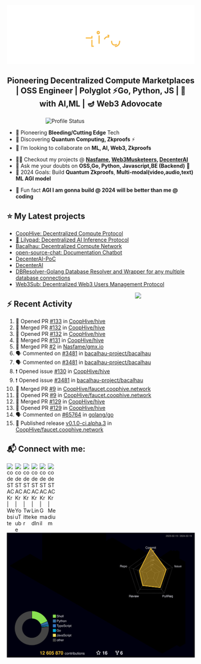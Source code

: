 <img src="./Hiro.svg">

<h2 align="center">Pioneering Decentralized Compute Marketplaces | OSS Engineer | Polyglot ⚡Go, Python, JS | 💪 with AI,ML | 🪔 Web3 Adovocate </h2>
<!--For Coders... <h4 align="justify">I am a Backend Engineer. I kill time working on projects. I enjoy Problem-Solving (DS,Algo, Chess), AI Prompting & Automation for fun</h4> -->

<!-- <img align="right" alt="Coding" width="400" src="https://media1.giphy.com/media/qgQUggAC3Pfv687qPC/giphy.gif?cid=790b76118df290e2b23901b41121cac94b9b4e8db24db04b&rid=giphy.gif&ct=g"> -->
<!-- 
<img align="right" alt="Coding" width="400" src="./profile-3d-contrib/profile-south-season-animate.svg"> -->

<!-- <img align="right" alt="Profile Status" width="400" src="https://github-readme-stats.vercel.app/api?username=Nasfame&show_icons=true&&theme=github_dark&locale=en&hide=stars,javascript,html"> -->

<img align="right" alt="Profile Status" width="400" src="https://github-readme-stats-xi-rosy.vercel.app/api?username=Nasfame&hide=stars&theme=github_dark">


<!-- <p align="left"> <a href="https://twitter.com/laciferin" target="blank"><img src="https://img.shields.io/twitter/follow/laciferin?logo=twitter&style=for-the-badge" alt="laciferin" /></a> </p> -->

<br>

- 🔭 Pioneering **Bleeding/Cutting Edge** Tech
- 🌱 Discovering **Quantum Computing, Zkproofs** ⚡ 
- 👯 I’m looking to collaborate on **ML, AI, Web3, Zkproofs** 
<!-- - 🤝 I’m looking for peer learners & experts on **Quantum Computing, ML** -->
- 👨‍💻 Checkout my projects @ <b> [Nasfame](https://github.com/Nasfame), [Web3Musketeers](https://github.com/CoopHive/), [DecenterAI](https://github.com/DeCenter-AI/) </b>
- 💬 Ask me your doubts on **OSS,Go, Python, Javascript,BE (Backend)** 📝 
- 🥅 2024 Goals: Build **Quantum Zkproofs**, <b> Multi-modal(video,audio,text) ML **AGI** model </b>
  <!-- - 💻 Coding/Programming - [@Nasfame](https://github.com/Nasfame) -->
<!-- - 📫 Reach me @ <a href="mailto:laciferin@gmail.com"> Send Mail</a> -->
- 👯 Fun fact **AGI I am gonna build @ 2024 will be better than me @ coding**
<!-- 
<h3 align="left">Languages and Tools:</h3>
<p align="left"> <a href="https://getbootstrap.com" target="_blank" rel="noreferrer"> <img src="https://raw.githubusercontent.com/devicons/devicon/master/icons/bootstrap/bootstrap-plain-wordmark.svg" alt="bootstrap" width="40" height="40"/> </a> <a href="https://www.cprogramming.com/" target="_blank" rel="noreferrer"> <img src="https://raw.githubusercontent.com/devicons/devicon/master/icons/c/c-original.svg" alt="c" width="40" height="40"/> </a> <a href="https://www.w3schools.com/css/" target="_blank" rel="noreferrer"> <img src="https://raw.githubusercontent.com/devicons/devicon/master/icons/css3/css3-original-wordmark.svg" alt="css3" width="40" height="40"/> </a> <a href="https://expressjs.com" target="_blank" rel="noreferrer"> <img src="https://raw.githubusercontent.com/devicons/devicon/master/icons/express/express-original-wordmark.svg" alt="express" width="40" height="40"/> </a> <a href="https://firebase.google.com/" target="_blank" rel="noreferrer"> <img src="https://www.vectorlogo.zone/logos/firebase/firebase-icon.svg" alt="firebase" width="40" height="40"/> </a> <a href="https://heroku.com" target="_blank" rel="noreferrer"> <img src="https://www.vectorlogo.zone/logos/heroku/heroku-icon.svg" alt="heroku" width="40" height="40"/> </a> <a href="https://www.w3.org/html/" target="_blank" rel="noreferrer"> <img src="https://raw.githubusercontent.com/devicons/devicon/master/icons/html5/html5-original-wordmark.svg" alt="html5" width="40" height="40"/> </a> <a href="https://www.adobe.com/in/products/illustrator.html" target="_blank" rel="noreferrer"> <img src="https://www.vectorlogo.zone/logos/adobe_illustrator/adobe_illustrator-icon.svg" alt="illustrator" width="40" height="40"/> </a> <a href="https://developer.mozilla.org/en-US/docs/Web/JavaScript" target="_blank" rel="noreferrer"> <img src="https://raw.githubusercontent.com/devicons/devicon/master/icons/javascript/javascript-original.svg" alt="javascript" width="40" height="40"/> </a> <a href="https://kubernetes.io" target="_blank" rel="noreferrer"> <img src="https://www.vectorlogo.zone/logos/kubernetes/kubernetes-icon.svg" alt="kubernetes" width="40" height="40"/> </a> <a href="https://www.mongodb.com/" target="_blank" rel="noreferrer"> <img src="https://raw.githubusercontent.com/devicons/devicon/master/icons/mongodb/mongodb-original-wordmark.svg" alt="mongodb" width="40" height="40"/> </a> <a href="https://nodejs.org" target="_blank" rel="noreferrer"> <img src="https://raw.githubusercontent.com/devicons/devicon/master/icons/nodejs/nodejs-original-wordmark.svg" alt="nodejs" width="40" height="40"/> </a> <a href="https://www.photoshop.com/en" target="_blank" rel="noreferrer"> <img src="https://raw.githubusercontent.com/devicons/devicon/master/icons/photoshop/photoshop-line.svg" alt="photoshop" width="40" height="40"/> </a> <a href="https://postman.com" target="_blank" rel="noreferrer"> <img src="https://www.vectorlogo.zone/logos/getpostman/getpostman-icon.svg" alt="postman" width="40" height="40"/> </a> <a href="https://www.python.org" target="_blank" rel="noreferrer"> <img src="https://raw.githubusercontent.com/devicons/devicon/master/icons/python/python-original.svg" alt="python" width="40" height="40"/> </a> <a href="https://reactjs.org/" target="_blank" rel="noreferrer"> <img src="https://raw.githubusercontent.com/devicons/devicon/master/icons/react/react-original-wordmark.svg" alt="react" width="40" height="40"/> </a> <a href="https://sass-lang.com" target="_blank" rel="noreferrer"> <img src="https://raw.githubusercontent.com/devicons/devicon/master/icons/sass/sass-original.svg" alt="sass" width="40" height="40"/> </a> -->

[//]: # (</p>)
<!-- 
[//]: # (<p align="left">)
  <a href="https://golang.org/" target="_blank" rel="noreferrer">
    <img src="https://raw.githubusercontent.com/devicons/devicon/master/icons/go/go-original.svg" alt="go" width="40" height="40"/>
  </a>
  <a href="https://www.rust-lang.org/" target="_blank" rel="noreferrer">
    <img src="https://raw.githubusercontent.com/devicons/devicon/master/icons/rust/rust-plain.svg" alt="rust" width="40" height="40"/>
  </a>
  <a href="https://hadoop.apache.org/" target="_blank" rel="noreferrer">
    <img src="https://raw.githubusercontent.com/devicons/devicon/master/icons/apache/apache-original-wordmark.svg" alt="apache hadoop" width="40" height="40"/>
  </a>
  <a href="https://aws.amazon.com/" target="_blank" rel="noreferrer">
    <img src="https://raw.githubusercontent.com/devicons/devicon/master/icons/amazonwebservices/amazonwebservices-original-wordmark.svg" alt="aws" width="40" height="40"/>
  </a>
  <a href="https://cloud.google.com/" target="_blank" rel="noreferrer">
    <img src="https://raw.githubusercontent.com/devicons/devicon/master/icons/googlecloud/googlecloud-original-wordmark.svg" alt="gcp" width="40" height="40"/>
  </a>
  <a href="https://azure.com/" target="_blank" rel="noreferrer">
    <img src="https://raw.githubusercontent.com/devicons/devicon/master/icons/azure/azure-original-wordmark.svg" alt="azure" width="40" height="40"/>
  </a>
  <a href="https://www.postgresql.org/" target="_blank" rel="noreferrer">
    <img src="https://raw.githubusercontent.com/devicons/devicon/master/icons/postgresql/postgresql-original-wordmark.svg" alt="postgresql" width="40" height="40"/>
  </a>
  <a href="https://www.mysql.com/" target="_blank" rel="noreferrer">
    <img src="https://raw.githubusercontent.com/devicons/devicon/master/icons/mysql/mysql-original-wordmark.svg" alt="mysql" width="40" height="40"/>
  </a>
</p> -->

<!-- <p><img align="left" src="https://github-readme-stats.vercel.app/api/top-langs?username=Nasfame&show_icons=true&locale=en&layout=compact&hide=CSS,Makefile,PHP,CMake,Powershell,TSQL,Java,HTML,Shell,Batchfile,SCSS" alt="Nasfame" /></p> -->
<!-- 
<p> <img align="center" src="https://github-readme-stats.vercel.app/api?username=Nasfame&show_icons=true&locale=en&&hide=javascript,html" alt="Nasfame" /></p> -->

 ## ⭐ My Latest projects

* [CoopHive: Decentralized Compute Protocol](https://github.com/CoopHive/hive) 
* [🍃 Lilypad: Decentralized AI Inference Protocol](https://github.com/bacalhau-project/lilypad)
* [Bacalhau: Decentralized Compute Network](https://github.com/bacalhau-project/bacalhau)
* [open-source-chat: Documentation Chatbot](https://devpost.com/software/oschat)
* [DecenterAI-PoC](https://github.com/DeCenter-AI/decenter-ai.streamlit.app)
* [DecenterAI](https://github.com/DeCenter-AI/app.decenterai.com/)
* [DBResolver-Golang Database Resolver and Wrapper for any multiple database connections](https://github.com/bxcodec/dbresolver)
* [Web3Sub: Decentralized Web3 Users Management Protocol](https://github.com/Web3Mustketeers/web3.sub)

<img align="right" src="https://media.giphy.com/media/LoBSGLlkRVWnd6SdxN/giphy.gif" width="160">

## ⚡ Recent Activity
<!--START_SECTION:activity-->
1. 💪 Opened PR [#133](https://github.com/CoopHive/hive/pull/133) in [CoopHive/hive](https://github.com/CoopHive/hive)
2. 🎉 Merged PR [#132](https://github.com/CoopHive/hive/pull/132) in [CoopHive/hive](https://github.com/CoopHive/hive)
3. 💪 Opened PR [#132](https://github.com/CoopHive/hive/pull/132) in [CoopHive/hive](https://github.com/CoopHive/hive)
4. 🎉 Merged PR [#131](https://github.com/CoopHive/hive/pull/131) in [CoopHive/hive](https://github.com/CoopHive/hive)
5. 🎉 Merged PR [#2](https://github.com/Nasfame/gmx.io/pull/2) in [Nasfame/gmx.io](https://github.com/Nasfame/gmx.io)
6. 🗣 Commented on [#3481](https://github.com/bacalhau-project/bacalhau/issues/3481#issuecomment-1951746353) in [bacalhau-project/bacalhau](https://github.com/bacalhau-project/bacalhau)
7. 🗣 Commented on [#3481](https://github.com/bacalhau-project/bacalhau/issues/3481#issuecomment-1951746251) in [bacalhau-project/bacalhau](https://github.com/bacalhau-project/bacalhau)
8. ❗ Opened issue [#130](https://github.com/CoopHive/hive/issues/130) in [CoopHive/hive](https://github.com/CoopHive/hive)
9. ❗ Opened issue [#3481](https://github.com/bacalhau-project/bacalhau/issues/3481) in [bacalhau-project/bacalhau](https://github.com/bacalhau-project/bacalhau)
10. 🎉 Merged PR [#9](https://github.com/CoopHive/faucet.coophive.network/pull/9) in [CoopHive/faucet.coophive.network](https://github.com/CoopHive/faucet.coophive.network)
11. 💪 Opened PR [#9](https://github.com/CoopHive/faucet.coophive.network/pull/9) in [CoopHive/faucet.coophive.network](https://github.com/CoopHive/faucet.coophive.network)
12. 🎉 Merged PR [#129](https://github.com/CoopHive/hive/pull/129) in [CoopHive/hive](https://github.com/CoopHive/hive)
13. 💪 Opened PR [#129](https://github.com/CoopHive/hive/pull/129) in [CoopHive/hive](https://github.com/CoopHive/hive)
14. 🗣 Commented on [#65764](https://github.com/golang/go/issues/65764#issuecomment-1949501288) in [golang/go](https://github.com/golang/go)
15. 🚀 Published release [v0.1.0-ci.alpha.3](https://github.com/CoopHive/faucet.coophive.network/releases/tag/v0.1.0-ci.alpha.3) in [CoopHive/faucet.coophive.network](https://github.com/CoopHive/faucet.coophive.network)
<!--END_SECTION:activity-->

## 📬 Connect with me:

[<img align="left" alt="codeSTACKr | Website" width="22px" src="https://ghost.org/images/logos/ghost-logo-orb.png" />](https://bit.ly/m/laciferin)&nbsp;
[<img align="left" alt="codeSTACKr | YouTube" width="22px" src="https://cdn.jsdelivr.net/npm/simple-icons@v3/icons/youtube.svg" />](https://www.youtube.com/channel/UCJlpMeDKO2vi0kfUPBsi9aQ)&nbsp;
[<img align="left" alt="codeSTACKr | Twitter" width="22px" src="https://cdn.jsdelivr.net/npm/simple-icons@v3/icons/twitter.svg" />](https://twitter.com/laciferin)&nbsp;
[<img align="left" alt="codeSTACKr | LinkedIn" width="22px" src="https://cdn.jsdelivr.net/npm/simple-icons@v3/icons/linkedin.svg" />](https://www.linkedin.com/in/laciferin/)&nbsp;
[<img align="left" alt="codeSTACKr | Gmail" width="22px" src="https://cdn.jsdelivr.net/npm/simple-icons@v3/icons/gmail.svg" />](mailto:laciferin@gmail.com)&nbsp;
[<img align="left" alt="codeSTACKr | Medium" width="22px" src="https://cdn.jsdelivr.net/npm/simple-icons@v3/icons/medium.svg" />](https://medium.com/@laciferin)&nbsp;

<!-- TODO: when changing the below image make sure that u r updating the ci: L67 -->
![Profile-3d](./profile-3d-contrib/profile-night-rainbow.svg)
<!-- <img src="./profile-3d-contrib/profile-night-rainbow.svg">  -->
